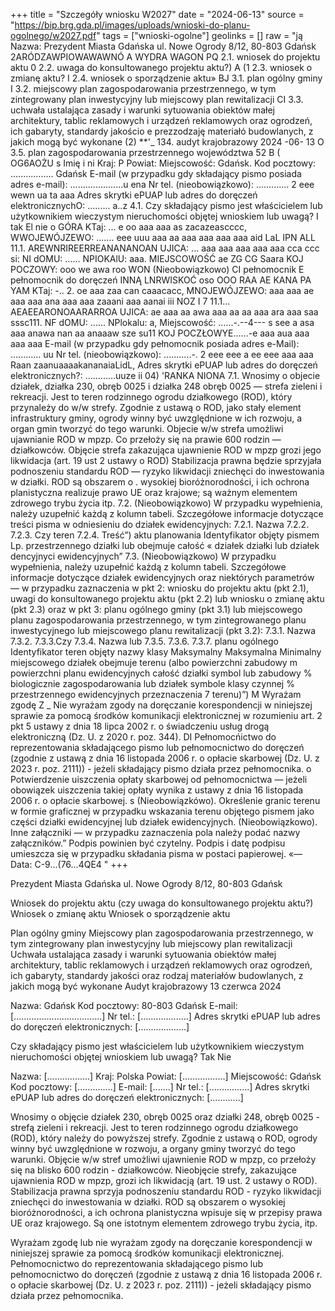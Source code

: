 +++
title = "Szczegóły wniosku W2027"
date = "2024-06-13"
source = "https://bip.brg.gda.pl/images/uploads/wnioski-do-planu-ogolnego/w2027.pdf"
tags = ["wnioski-ogolne"]
geolinks = []
raw = "ją Nazwa: Prezydent Miasta Gdańska ul. Nowe Ogrody 8/12, 80-803 Gdańsk 2ARÓDZAWPIOWAWAWNÓ A WYDRA WAGON PQ 2.1. wniosek do projektu aktu 0 2.2. uwaga do konsultowanego projektu aktu?) A (1 2.3. wniosek o zmianę aktu? I 2.4. wniosek o sporządzenie aktu» BJ 3.1. plan ogólny gminy I 3.2. miejscowy plan zagospodarowania przestrzennego, w tym zintegrowany plan inwestycyjny lub miejscowy plan rewitalizacji CI 3.3. uchwała ustalająca zasady i warunki sytuowania obiektów małej architektury, tablic reklamowych i urządzeń reklamowych oraz ogrodzeń, ich gabaryty, standardy jakościo e prezzodzaję materiałó budowlanych, z jakich mogą być wykonane (2) **'_ 134. audyt krajobrazowy 2024 -06- 13 O 3.5. plan zagospodarowania przestrzennego województwa 52 B ( OG6AOŻU s Imię i ni Kraj: P Powiat: Miejscowość: Gdańsk. Kod pocztowy: ................. Gdańsk E-mail (w przypadku gdy składający pismo posiada adres e-mail): .....................u ena Nr tel. (nieobowiązkowo): ............. 2 eee wewn ua ta aaa Adres skrytki ePUAP lub adres do doręczeń elektronicznychO: ......... a..z 4.1. Czy składający pismo jest właścicielem lub użytkownikiem wieczystym nieruchomości objętej wnioskiem lub uwagą? I tak El nie o GÓRA KTaj: ... e oo aaa aaa as zacazeascccc, WWOJEWÓJZEWO: ....... eee uuu aaa aa aaa aaa aaa aaa aid LaL IPN ALL 11.1. AREWNRIREERREANANANOAN UJICA: ... aaa aaa aaa aaa aaa cca ccc si: NI dOMU: ...... NPIOKAlU: aaa. MIEJSCOWOŚĆ ae ZG CG Saara KOJ POCZOWY: ooo we awa roo WON (Nieobowiązkowo) CI pełnomocnik  E pełnomocnik do doręczeń INNĄ LNRWISKOĆ oso OOO RAA AE KANA PA YAM KTaj: -.. 2. oe aaa zaa can caaacacc, MNOJEWÓJZEWO: aaa aaa ae aaa aaa ana aaa aaa zaaani aaa aanai iii NOZ I 7 11.1... AEAEEARONOAARARROA UJICA: ae aaa aa awa aaa aa aa aaa ara aaa saa sssc111. NF dOMU: ...... NPlokalu: a, Miejscowość: ......-.--4--- s see a asa aaa anawa nan aa anaaaw sze su11 KOJ POCZŁOWYE......-e aaa aua aaa aaa aaa E-mail (w przypadku gdy pełnomocnik posiada adres e-Mail): ............ uu Nr tel. (nieobowiązkowo): ...........-. 2 eee eee a ee eee aaa aaa Raan zaanuaaaakananaiaLidL, Adres skrytki ePUAP lub adres do doręczeń elektronicznych?: ............uuze ii 04) 'RANKA NIONA 7.1. Wnosimy o objecie działek, działka 230, obręb 0025 i działka 248 obręb 0025 — strefa zieleni i rekreacji. Jest to teren rodzinnego ogrodu działkowego (ROD), który przynależy do w/w strefy. Zgodnie z ustawą o ROD, jako stały element infrastruktury gminy, ogrody winny być uwzględnione w ich rozwoju, a organ gmin tworzyć do tego warunki. Objecie w/w strefa umożliwi ujawnianie ROD w mpzp. Co przełoży się na prawie 600 rodzin — działkowców. Objęcie strefa zakazująca ujawnienie ROD w mpzp grozi jego likwidacja (art. 19 ust 2 ustawy o ROD) Stabilizacja prawna będzie sprzyjała podnoszeniu standardu ROD — ryzyko likwidacji zniechęci do inwestowania w działki. ROD są obszarem o . wysokiej bioróżnorodności, i ich ochrona planistyczna realizuje prawo UE oraz krajowe; są ważnym elementem zdrowego trybu życia itp. 7.2. (Nieobowiązkowo) W przypadku wypełnienia, należy uzupełnić każdą z kolumn tabeli. Szczegółowe informacje dotyczące treści pisma w odniesieniu do działek ewidencyjnych: 7.2.1. Nazwa 7.2.2. 7.2.3. Czy teren 7.2.4. Treść”) aktu planowania  Identyfikator objęty pismem Lp.  przestrzennego działki lub obejmuje całość « działek działki lub działek dencyjnyci ewidencyjnych” 7.3. (Nieobowiązkowo) W przypadku wypełnienia, należy uzupełnić każdą z kolumn tabeli. Szczegółowe informacje dotyczące działek ewidencyjnych oraz niektórych parametrów — w przypadku zaznaczenia w pkt 2: wniosku do projektu aktu (pkt 2.1), uwagi do konsultowanego projektu aktu (pkt 2.2) lub wniosku o zmianę aktu (pkt 2.3) oraz w pkt 3: planu ogólnego gminy (pkt 3.1) lub miejscowego planu zagospodarowania przestrzennego, w tym zintegrowanego planu inwestycyjnego lub miejscowego planu rewitalizacji (pkt 3.2): 7.3.1. Nazwa 7.3.2. 7.3.3.Czy  7.3.4. Nazwa lub 7.3.5. 7.3.6. 7.3.7. planu ogólnego Identyfikator teren objęty nazwy klasy Maksymalny Maksymalna Minimalny miejscowego działek obejmuje terenu (albo powierzchni zabudowy m powierzchni planu ewidencyjnych  całość działki symbol lub zabudowy % biologicznie zagospodarowania lub działek symbole klasy czynnej % przestrzennego ewidencyjnych  przeznaczenia 7 terenu)”) M Wyrażam zgodę Z _ Nie wyrażam zgody na doręczanie korespondencji w niniejszej sprawie za pomocą środków komunikacji elektronicznej w rozumieniu art. 2 pkt 5 ustawy z dnia 18 lipca 2002 r. o świadczeniu usług drogą elektroniczną (Dz. U. z 2020 r. poz. 344). DI Pełnomocńictwo do reprezentowania składającego pismo lub pełnomocnictwo do doręczeń (zgodnie z ustawą z dnia 16 listopada 2006 r. o opłacie skarbowej (Dz. U. z 2023 r. poz. 2111)) - jeżeli składający pismo działa przez pełnomocnika. o Potwierdzenie uiszczenia opłaty skarbowej od pełnomocnictwa — jeżeli obowiązek uiszczenia takiej opłaty wynika z ustawy z dnia 16 listopada 2006 r. o opłacie skarbowej. s (Nieobowiązkówo). Określenie granic terenu w formie graficznej w przypadku wskazania terenu objętego pismem jako części działki ewidencyjnej lub działek ewidencyjnych. (Nieobowiązkowo). Inne załączniki — w przypadku zaznaczenia pola należy podać nazwy załączników.” Podpis powinien być czytelny. Podpis i datę podpisu umieszcza się w przypadku składania pisma w postaci papierowej. «— Data: C-9...(76...4QE4 "
+++

Prezydent Miasta Gdańska ul. Nowe Ogrody 8/12, 80-803 Gdańsk

Wniosek do projektu aktu (czy uwaga do konsultowanego projektu aktu?)
Wniosek o zmianę aktu
Wniosek o sporządzenie aktu

Plan ogólny gminy
Miejscowy plan zagospodarowania przestrzennego, w tym zintegrowany plan inwestycyjny lub miejscowy plan rewitalizacji
Uchwała ustalająca zasady i warunki sytuowania obiektów małej architektury, tablic reklamowych i urządzeń reklamowych oraz ogrodzeń, ich gabaryty, standardy jakości oraz rodzaj materiałów budowlanych, z jakich mogą być wykonane
Audyt krajobrazowy 13 czerwca 2024

Nazwa: Gdańsk
Kod pocztowy: 80-803 Gdańsk
E-mail: [...................................]
Nr tel.: [...................]
Adres skrytki ePUAP lub adres do doręczeń elektronicznych: [...................]

Czy składający pismo jest właścicielem lub użytkownikiem wieczystym nieruchomości objętej wnioskiem lub uwagą?
Tak Nie

Nazwa: [.................]
Kraj: Polska
Powiat: [.................]
Miejscowość: Gdańsk
Kod pocztowy: [..............]
E-mail: [.......]
Nr tel.: [................]
Adres skrytki ePUAP lub adres do doręczeń elektronicznych: [............]

Wnosimy o objęcie działek 230, obręb 0025 oraz działki 248, obręb 0025 - strefą zieleni i rekreacji. Jest to teren rodzinnego ogrodu działkowego (ROD), który należy do powyższej strefy. Zgodnie z ustawą o ROD, ogrody winny być uwzględnione w rozwoju, a organy gminy tworzyć do tego warunki. Objęcie w/w stref umożliwi ujawnienie ROD w mpzp, co przełoży się na blisko 600 rodzin - działkowców. Nieobjęcie strefy, zakazujące ujawnienia ROD w mpzp, grozi ich likwidacją (art. 19 ust. 2 ustawy o ROD). Stabilizacja prawna sprzyja podnoszeniu standardu ROD - ryzyko likwidacji zniechęci do inwestowania w działki. ROD są obszarem o wysokiej bioróżnorodności, a ich ochrona planistyczna wpisuje się w przepisy prawa UE oraz krajowego. Są one istotnym elementem zdrowego trybu życia, itp.

Wyrażam zgodę lub nie wyrażam zgody na doręczanie korespondencji w niniejszej sprawie za pomocą środków komunikacji elektronicznej.
Pełnomocnictwo do reprezentowania składającego pismo lub pełnomocnictwo do doręczeń (zgodnie z ustawą z dnia 16 listopada 2006 r. o opłacie skarbowej (Dz. U. z 2023 r. poz. 2111)) - jeżeli składający pismo działa przez pełnomocnika.


